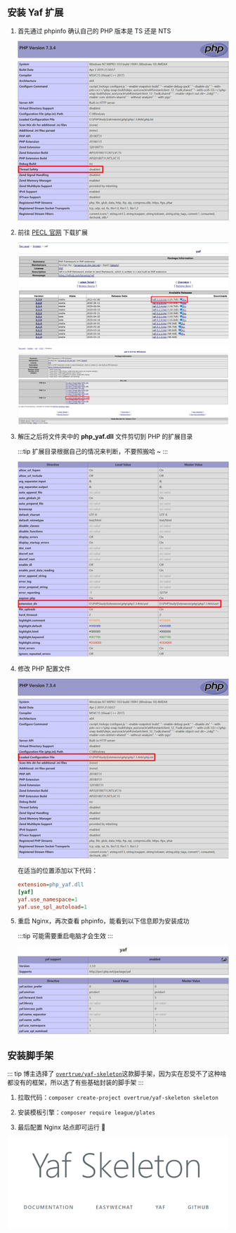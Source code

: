 ## 安装 Yaf 扩展

1. 首先通过 phpinfo 确认自己的 PHP 版本是 TS 还是 NTS

    ![file](/images/搭建Yaf脚手架/thread-safety.png)

2. 前往 [PECL 官网](http://pecl.php.net/package/yaf) 下载扩展

    ![file](/images/搭建Yaf脚手架/dll.png)
    
    ![file](/images/搭建Yaf脚手架/download.png)

3. 解压之后将文件夹中的 **php_yaf.dll** 文件剪切到 PHP 的扩展目录

    :::tip
    扩展目录根据自己的情况来判断，不要照搬哈 ~
    :::
    
    ![file](/images/搭建Yaf脚手架/extension_dir.png)

4. 修改 PHP 配置文件

    ![file](/images/搭建Yaf脚手架/ini.png)
    
    在适当的位置添加以下代码：
    
    ```ini
    extension=php_yaf.dll
    [yaf]
    yaf.use_namespace=1
    yaf.use_spl_autoload=1
    ```

5. 重启 Nginx，再次查看 phpinfo，能看到以下信息即为安装成功

    :::tip
    可能需要重启电脑才会生效
    :::
    
    ![file](/images/搭建Yaf脚手架/success.png)

## 安装脚手架

::: tip
博主选择了 [`overtrue/yaf-skeleton`](https://github.com/overtrue/yaf-skeleton)这款脚手架，因为实在忍受不了这种啥都没有的框架，所以选了有些基础封装的脚手架
:::

1. 拉取代码：`composer create-project overtrue/yaf-skeleton skeleton`

2. 安装模板引擎：`composer require league/plates`

3. 最后配置 Nginx 站点即可运行 :tada:

![file](/images/搭建Yaf脚手架/website.png)

